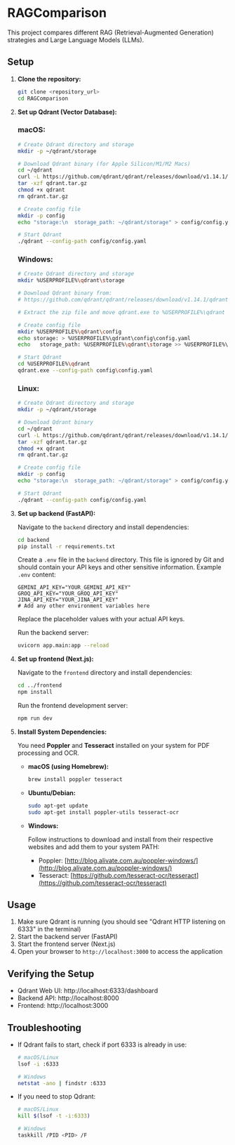 # RAGComparison

This project compares different RAG (Retrieval-Augmented Generation) strategies and Large Language Models (LLMs).

## Setup

1.  **Clone the repository:**

    ```bash
    git clone <repository_url>
    cd RAGComparison
    ```

2.  **Set up Qdrant (Vector Database):**

    ### macOS:
    ```bash
    # Create Qdrant directory and storage
    mkdir -p ~/qdrant/storage
    
    # Download Qdrant binary (for Apple Silicon/M1/M2 Macs)
    cd ~/qdrant
    curl -L https://github.com/qdrant/qdrant/releases/download/v1.14.1/qdrant-aarch64-apple-darwin.tar.gz -o qdrant.tar.gz
    tar -xzf qdrant.tar.gz
    chmod +x qdrant
    rm qdrant.tar.gz
    
    # Create config file
    mkdir -p config
    echo "storage:\n  storage_path: ~/qdrant/storage" > config/config.yaml
    
    # Start Qdrant
    ./qdrant --config-path config/config.yaml
    ```

    ### Windows:
    ```bash
    # Create Qdrant directory and storage
    mkdir %USERPROFILE%\qdrant\storage
    
    # Download Qdrant binary from:
    # https://github.com/qdrant/qdrant/releases/download/v1.14.1/qdrant-x86_64-pc-windows-msvc.zip
    
    # Extract the zip file and move qdrant.exe to %USERPROFILE%\qdrant
    
    # Create config file
    mkdir %USERPROFILE%\qdrant\config
    echo storage: > %USERPROFILE%\qdrant\config\config.yaml
    echo   storage_path: %USERPROFILE%\qdrant\storage >> %USERPROFILE%\qdrant\config\config.yaml
    
    # Start Qdrant
    cd %USERPROFILE%\qdrant
    qdrant.exe --config-path config\config.yaml
    ```

    ### Linux:
    ```bash
    # Create Qdrant directory and storage
    mkdir -p ~/qdrant/storage
    
    # Download Qdrant binary
    cd ~/qdrant
    curl -L https://github.com/qdrant/qdrant/releases/download/v1.14.1/qdrant-x86_64-unknown-linux-gnu.tar.gz -o qdrant.tar.gz
    tar -xzf qdrant.tar.gz
    chmod +x qdrant
    rm qdrant.tar.gz
    
    # Create config file
    mkdir -p config
    echo "storage:\n  storage_path: ~/qdrant/storage" > config/config.yaml
    
    # Start Qdrant
    ./qdrant --config-path config/config.yaml
    ```

3.  **Set up backend (FastAPI):**

    Navigate to the `backend` directory and install dependencies:

    ```bash
    cd backend
    pip install -r requirements.txt
    ```

    Create a `.env` file in the `backend` directory. This file is ignored by Git and should contain your API keys and other sensitive information. Example `.env` content:

    ```env
    GEMINI_API_KEY="YOUR_GEMINI_API_KEY"
    GROQ_API_KEY="YOUR_GROQ_API_KEY"
    JINA_API_KEY="YOUR_JINA_API_KEY"
    # Add any other environment variables here
    ```

    Replace the placeholder values with your actual API keys.

    Run the backend server:

    ```bash
    uvicorn app.main:app --reload
    ```

4.  **Set up frontend (Next.js):**

    Navigate to the `frontend` directory and install dependencies:

    ```bash
    cd ../frontend
    npm install
    ```

    Run the frontend development server:

    ```bash
    npm run dev
    ```

5.  **Install System Dependencies:**

    You need **Poppler** and **Tesseract** installed on your system for PDF processing and OCR.

    -   **macOS (using Homebrew):**

        ```bash
        brew install poppler tesseract
        ```

    -   **Ubuntu/Debian:**

        ```bash
        sudo apt-get update
        sudo apt-get install poppler-utils tesseract-ocr
        ```

    -   **Windows:**

        Follow instructions to download and install from their respective websites and add them to your system PATH:

        -   Poppler: [http://blog.alivate.com.au/poppler-windows/](http://blog.alivate.com.au/poppler-windows/)
        -   Tesseract: [https://github.com/tesseract-ocr/tesseract](https://github.com/tesseract-ocr/tesseract)

## Usage

1. Make sure Qdrant is running (you should see "Qdrant HTTP listening on 6333" in the terminal)
2. Start the backend server (FastAPI)
3. Start the frontend server (Next.js)
4. Open your browser to `http://localhost:3000` to access the application

## Verifying the Setup

- Qdrant Web UI: http://localhost:6333/dashboard
- Backend API: http://localhost:8000
- Frontend: http://localhost:3000

## Troubleshooting

- If Qdrant fails to start, check if port 6333 is already in use:
  ```bash
  # macOS/Linux
  lsof -i :6333
  
  # Windows
  netstat -ano | findstr :6333
  ```
- If you need to stop Qdrant:
  ```bash
  # macOS/Linux
  kill $(lsof -t -i:6333)
  
  # Windows
  taskkill /PID <PID> /F
  ```